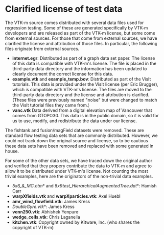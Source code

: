 # Clarified license of test data

The VTK-m source comes distributed with several data files used for
regression testing. Some of these are generated specifically by VTK-m
developers and are released as part of the VTK-m license, but some come
from external sources. For those that come from external sources, we have
clarified the license and attribution of those files. In particular, the
following files originate from external sources.

* **internet.egr**: Distributed as part of a graph data set paper. The
  license of this data is compatible with VTK-m's license. The file is
  placed in the third-party data directory and the information has been
  updated to clearly document the correct license for this data.
* **example.vtk** and **example_temp.bov**: Distributed as part of the
  VisIt tutorials. This data is provided under the VisIt license (per Eric
  Brugger), which is compatible with VTK-m's license. The files are moved
  to the third-party data directory and the license and attribution is
  clarified. (These files were previously named "noise" but were changed to
  match the VisIt tutorial files they came from.)
* **vanc.vtk** Data derived from a digital elevation map of Vancouver that
  comes from GTOPO30. This data is in the public domain, so it is valid for
  us to use, modify, and redistribute the data under our license.

The fishtank and fusion/magField datasets were removed. These are standard
flow testing data sets that are commonly distributed. However, we could not
track down the original source and license, so to be cautious these data
sets have been removed and replaced with some generated in house.

For some of the other data sets, we have traced down the original author
and verified that they propery contribute the data to VTK-m and agree to
allow it to be distributed under VTK-m's license. Not counting the most
trivial examples, here are the originators of the non-trivial data
examples.

* **5x6_&_MC*.ctm** and **8x9test_HierarchicalAugmentedTree*.dat**: Hamish
  Carr
* **warpXfields.vtk** and **warpXparticles.vtk**: Axel Huebl
* **amr_wind_flowfield.vtk**: James Kress
* **DoubleGyre*.vtk**: James Kress
* **venn250.vtk**: Abhishek Yenpure
* **wedge_cells.vtk**: Chris Laganella
* **kitchen.vtk**: Copyright owned by Kitware, Inc. (who shares the
  copyright of VTK-m)

